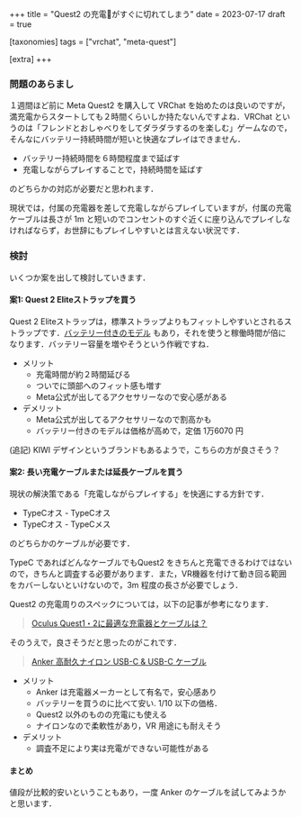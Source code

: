 +++
title = "Quest2 の充電🔋がすぐに切れてしまう"
date = 2023-07-17
draft = true

[taxonomies]
tags = ["vrchat", "meta-quest"]

[extra]
+++

### 問題のあらまし

１週間ほど前に Meta Quest2 を購入して VRChat を始めたのは良いのですが，満充電からスタートしても２時間くらいしか持たないんですよね．VRChat というのは「フレンドとおしゃべりをしてダラダラするのを楽しむ」ゲームなので，そんなにバッテリー持続時間が短いと快適なプレイはできません．

* バッテリー持続時間を６時間程度まで延ばす
* 充電しながらプレイすることで，持続時間を延ばす

のどちらかの対応が必要だと思われます．

現状では，付属の充電器を差して充電しながらプレイしていますが，付属の充電ケーブルは長さが 1m と短いのでコンセントのすぐ近くに座り込んでプレイしなければならず，お世辞にもプレイしやすいとは言えない状況です．

### 検討

いくつか案を出して検討していきます．

#### 案1: Quest 2 Eliteストラップを買う

Quest 2 Eliteストラップは，標準ストラップよりもフィットしやすいとされるストラップです．[バッテリー付きのモデル](https://www.meta.com/jp/quest/accessories/quest-2-elite-strap-battery/) もあり，それを使うと稼働時間が倍になります．バッテリー容量を増やそうという作戦ですね．

* メリット
  * 充電時間が約２時間延びる
  * ついでに頭部へのフィット感も増す
  * Meta公式が出してるアクセサリーなので安心感がある
* デメリット
  * Meta公式が出してるアクセサリーなので割高かも
  * バッテリー付きのモデルは価格が高めで，定価 1万6070 円

(追記) KIWI デザインというブランドもあるようで，こちらの方が良さそう？

#### 案2: 長い充電ケーブルまたは延長ケーブルを買う

現状の解決策である「充電しながらプレイする」を快適にする方針です．

* TypeCオス - TypeCオス
* TypeCオス - TypeCメス

のどちらかのケーブルが必要です．

TypeC であればどんなケーブルでもQuest2 をきちんと充電できるわけではないので，きちんと調査する必要があります．また，VR機器を付けて動き回る範囲をカバーしないといけないので，3m 程度の長さが必要でしょう．

Quest2 の充電周りのスペックについては，以下の記事が参考になります．

> [Oculus Quest1・2に最適な充電器とケーブルは？](https://vr-maniacs.com/entry/oculus-quest-oprimal-chargers-and-cables/)

そのうえで，良さそうだと思ったのがこれです．

> [Anker 高耐久ナイロン USB-C & USB-C ケーブル](https://www.amazon.co.jp/Anker-%E9%AB%98%E8%80%90%E4%B9%85%E3%83%8A%E3%82%A4%E3%83%AD%E3%83%B3-USB-C-MacBook-Galaxy/dp/B08PZBYCW1?ref_=ast_sto_dp&th=1)

* メリット
  * Anker は充電器メーカーとして有名で，安心感あり
  * バッテリーを買うのに比べて安い. 1/10 以下の価格．
  * Quest2 以外のものの充電にも使える
  * ナイロンなので柔軟性があり，VR 用途にも耐えそう
* デメリット
  * 調査不足により実は充電ができない可能性がある

#### まとめ

値段が比較的安いということもあり，一度 Anker のケーブルを試してみようかと思います．
